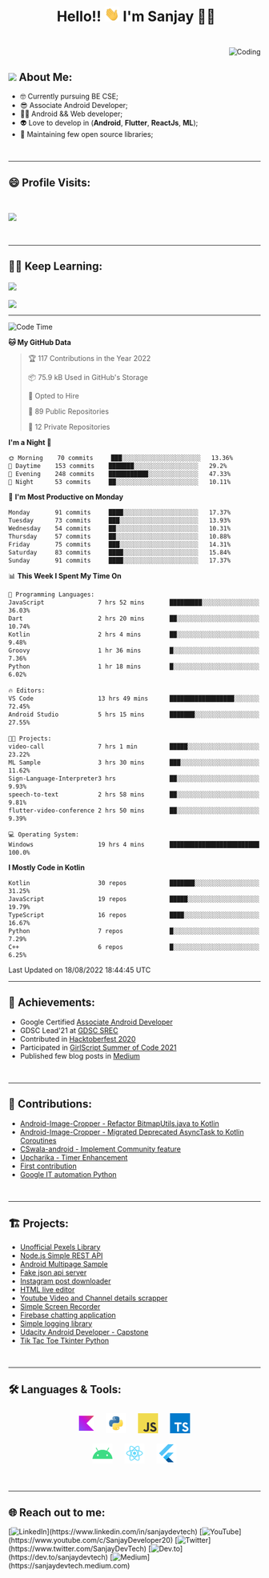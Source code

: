 # <p align="center">️ **Hello!! <img src="https://raw.githubusercontent.com/SanjayDevTech/SanjayDevTech/master/assets/wave.gif" alt="waving hand" width="30px"> I'm Sanjay** 🎯️🚀️</p>

<br/>
<img align="right" alt="Coding" height="200" src="https://media.giphy.com/media/Y4ak9Ki2GZCbJxAnJD/giphy.gif">
<br/>

## <img src="https://media.giphy.com/media/WUlplcMpOCEmTGBtBW/giphy.gif" width="30"> **About Me:**

- 🤓 Currently pursuing BE CSE;
- 😎 Associate Android Developer;
- 🧑‍💻 Android && Web developer;
- 👽 Love to develop in (**Android**, **Flutter**, **ReactJs**, **ML**);
- 🤝 Maintaining few open source libraries;

<br/>

---

## 😄 **Profile Visits:**

<br />

![](https://komarev.com/ghpvc/?username=SanjayDevTech&style=flat-square)

<br />

---

## 👨‍🎓️️ **Keep Learning:**

   <img align="center" src="https://github-readme-stats.vercel.app/api/top-langs/?username=SanjayDevTech&layout=compact&theme=vue-dark"/>
   <br/>
   <br/>
   <img align="center" src="https://github-readme-streak-stats.herokuapp.com/?user=SanjayDevTech&theme=vue-dark&hide_border=true"/>

<br/>

---

<!--START_SECTION:waka-->
![Code Time](http://img.shields.io/badge/Code%20Time-161%20hrs%2041%20mins-blue)

**🐱 My GitHub Data** 

> 🏆 117 Contributions in the Year 2022
 > 
> 📦 75.9 kB Used in GitHub's Storage 
 > 
> 💼 Opted to Hire
 > 
> 📜 89 Public Repositories 
 > 
> 🔑 12 Private Repositories  
 > 
**I'm a Night 🦉** 

```text
🌞 Morning    70 commits     ███░░░░░░░░░░░░░░░░░░░░░░   13.36% 
🌆 Daytime    153 commits    ███████░░░░░░░░░░░░░░░░░░   29.2% 
🌃 Evening    248 commits    ███████████░░░░░░░░░░░░░░   47.33% 
🌙 Night      53 commits     ██░░░░░░░░░░░░░░░░░░░░░░░   10.11%

```
📅 **I'm Most Productive on Monday** 

```text
Monday       91 commits     ████░░░░░░░░░░░░░░░░░░░░░   17.37% 
Tuesday      73 commits     ███░░░░░░░░░░░░░░░░░░░░░░   13.93% 
Wednesday    54 commits     ██░░░░░░░░░░░░░░░░░░░░░░░   10.31% 
Thursday     57 commits     ██░░░░░░░░░░░░░░░░░░░░░░░   10.88% 
Friday       75 commits     ███░░░░░░░░░░░░░░░░░░░░░░   14.31% 
Saturday     83 commits     ████░░░░░░░░░░░░░░░░░░░░░   15.84% 
Sunday       91 commits     ████░░░░░░░░░░░░░░░░░░░░░   17.37%

```


📊 **This Week I Spent My Time On** 

```text
💬 Programming Languages: 
JavaScript               7 hrs 52 mins       █████████░░░░░░░░░░░░░░░░   36.03% 
Dart                     2 hrs 20 mins       ██░░░░░░░░░░░░░░░░░░░░░░░   10.74% 
Kotlin                   2 hrs 4 mins        ██░░░░░░░░░░░░░░░░░░░░░░░   9.48% 
Groovy                   1 hr 36 mins        █░░░░░░░░░░░░░░░░░░░░░░░░   7.36% 
Python                   1 hr 18 mins        █░░░░░░░░░░░░░░░░░░░░░░░░   6.02%

🔥 Editors: 
VS Code                  13 hrs 49 mins      ██████████████████░░░░░░░   72.45% 
Android Studio           5 hrs 15 mins       ███████░░░░░░░░░░░░░░░░░░   27.55%

🐱‍💻 Projects: 
video-call               7 hrs 1 min         █████░░░░░░░░░░░░░░░░░░░░   23.22% 
ML Sample                3 hrs 30 mins       ███░░░░░░░░░░░░░░░░░░░░░░   11.62% 
Sign-Language-Interpreter3 hrs               ██░░░░░░░░░░░░░░░░░░░░░░░   9.93% 
speech-to-text           2 hrs 58 mins       ██░░░░░░░░░░░░░░░░░░░░░░░   9.81% 
flutter-video-conference 2 hrs 50 mins       ██░░░░░░░░░░░░░░░░░░░░░░░   9.39%

💻 Operating System: 
Windows                  19 hrs 4 mins       █████████████████████████   100.0%

```

**I Mostly Code in Kotlin** 

```text
Kotlin                   30 repos            ███████░░░░░░░░░░░░░░░░░░   31.25% 
JavaScript               19 repos            █████░░░░░░░░░░░░░░░░░░░░   19.79% 
TypeScript               16 repos            ████░░░░░░░░░░░░░░░░░░░░░   16.67% 
Python                   7 repos             █░░░░░░░░░░░░░░░░░░░░░░░░   7.29% 
C++                      6 repos             █░░░░░░░░░░░░░░░░░░░░░░░░   6.25%

```



 Last Updated on 18/08/2022 18:44:45 UTC
<!--END_SECTION:waka-->

---

## 🚩 **Achievements:**

- Google Certified [Associate Android Developer](https://www.credential.net/0041bdc2-5489-499d-8a1d-a16da26bd8bf)
- GDSC Lead'21 at [GDSC SREC](https://github.com/gdscsrec)
- Contributed in [Hacktoberfest 2020](https://hacktoberfest.digitalocean.com)
- Participated in [GirlScript Summer of Code 2021](https://gssoc.girlscript.tech)
- Published few blog posts in [Medium](https://sanjaydevtech.medium.com)

<br/>

---

## 💙 **Contributions:**

- [Android-Image-Cropper - Refactor BitmapUtils.java to Kotlin](https://github.com/CanHub/Android-Image-Cropper/pull/98)
- [Android-Image-Cropper - Migrated Deprecated AsyncTask to Kotlin Coroutines](https://github.com/CanHub/Android-Image-Cropper/pull/25)
- [CSwala-android - Implement Community feature](https://github.com/CSwala/CSwala-android/pull/149)
- [Upcharika - Timer Enhancement](https://github.com/smaranjitghose/Upcharika/pull/37)
- [First contribution](https://github.com/firstcontributions/first-contributions/pull/30213)
- [Google IT automation Python](https://github.com/google/it-cert-automation-practice/pull/1372)

<br/>

---

## 🏗️ **Projects:**

- [Unofficial Pexels Library](https://github.com/SanjayDevTech/pexels-android)
- [Node.js Simple REST API](https://github.com/SanjayDevTech/nodejs-simple-rest-api)
- [Android Multipage Sample](https://github.com/SanjayDevTech/android-multipage-sample)
- [Fake json api server](https://github.com/SanjayDevTech/json-placeholder-server)
- [Instagram post downloader](https://github.com/SanjayDevTech/instautils)
- [HTML live editor](https://github.com/SanjayDevTech/HTML-editor)
- [Youtube Video and Channel details scrapper](https://github.com/SanjayDevTech/ytutils)
- [Simple Screen Recorder](https://github.com/SanjayDevTech/Screen-Recorder)
- [Firebase chatting application](https://github.com/SanjayDevTech/fire-chat)
- [Simple logging library](https://github.com/SanjayDevTech/simple-log)
- [Udacity Android Developer - Capstone](https://github.com/SanjayDevTech/Capstone-Project)
- [Tik Tac Toe Tkinter Python](https://github.com/SanjayDevTech/Tic-Tac-Toe-Tkinter)

<br/>

---

## 🛠️ **Languages & Tools:**

<p align="center">
  <img align="center" style="margin: 10px" src="https://raw.githubusercontent.com/github/explore/80688e429a7d4ef2fca1e82350fe8e3517d3494d/topics/kotlin/kotlin.png" alt="Kotlin" width="30" />
  <img align="center" style="margin: 10px" src="https://raw.githubusercontent.com/github/explore/80688e429a7d4ef2fca1e82350fe8e3517d3494d/topics/python/python.png" alt="Python" width="40"  />
  <img align="center" style="margin: 10px" src="https://raw.githubusercontent.com/github/explore/80688e429a7d4ef2fca1e82350fe8e3517d3494d/topics/javascript/javascript.png" alt="JavaScript" width="40"  />
  <img align="center" style="margin: 10px" src="https://raw.githubusercontent.com/github/explore/80688e429a7d4ef2fca1e82350fe8e3517d3494d/topics/typescript/typescript.png" alt="TypeScript" width="40"  />
<br />
  <img align="center" style="margin: 10px" src="https://raw.githubusercontent.com/github/explore/80688e429a7d4ef2fca1e82350fe8e3517d3494d/topics/android/android.png" alt="Android" width="40" />
  <img align="center" style="margin: 10px" src="https://raw.githubusercontent.com/github/explore/80688e429a7d4ef2fca1e82350fe8e3517d3494d/topics/react/react.png" alt="React" width="40"  />
   <img align="center" style="margin: 10px" src="https://raw.githubusercontent.com/github/explore/cebd63002168a05a6a642f309227eefeccd92950/topics/flutter/flutter.png" alt="Flutter" width="40"  />

</p>
<br/>

---

## 🌐 **Reach out to me:** ️

[![LinkedIn](https://img.shields.io/badge/LinkedIn-SanjayDevTech-informationl?style=for-the-badge&labelColor=black&logo=linkedin&logoColor=0077b5&&color=#0077b5")](https://www.linkedin.com/in/sanjaydevtech)
[![YouTube](https://img.shields.io/badge/YouTube-SanjayDeveloper20-informationl?style=for-the-badge&labelColor=white&logo=youtube&logoColor=red&&color=#1da1f2")](https://www.youtube.com/c/SanjayDeveloper20)
[![Twitter](https://img.shields.io/badge/Twitter-SanjayDevTech-informational?style=for-the-badge&labelColor=black&logo=twitter&logoColor=#1da1f2&color=#1da1f2")](https://www.twitter.com/SanjayDevTech)
[![Dev.to](https://img.shields.io/badge/Dev.to-SanjayDevTech-informational?style=for-the-badge&labelColor=black&logo=dev.to&logoColor=white&color=#1da1f2")](https://dev.to/sanjaydevtech)
[![Medium](https://img.shields.io/badge/Medium-SanjayDevTech-informational?style=for-the-badge&labelColor=black&logo=medium&logoColor=#1da1f2&color=#1da1f2")](https://sanjaydevtech.medium.com)
